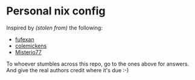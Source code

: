 # Personal nix config

Inspired by _(stolen from)_ the following:

- [fufexan](https://github.com/fufexan/dotfiles.git)
- [colemickens](https://github.com/colemickens/nixcfg.git)
- [Misterio77](https://github.com/Misterio77/nix-config.git)

To whoever stumbles across this repo, go to the ones above for answers.
And give the real authors credit where it's due :-)
